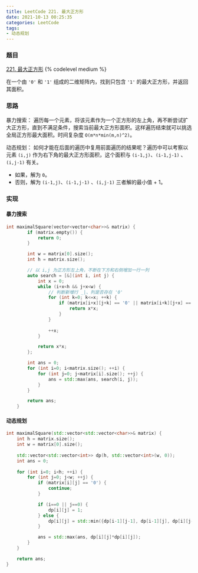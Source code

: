 ```yaml
---
title: LeetCode 221. 最大正方形
date: 2021-10-13 00:25:35
categories: LeetCode
tags:
- 动态规划
---
```


### 题目
[221. 最大正方形](https://leetcode-cn.com/problems/maximal-square/)
{% codelevel medium %}

在一个由 `'0'` 和 `'1'` 组成的二维矩阵内，找到只包含 `'1'` 的最大正方形，并返回其面积。
<!-- more -->

### 思路
暴力搜索：
遍历每一个元素，将该元素作为一个正方形的左上角，再不断尝试扩大正方形，直到不满足条件，搜索当前最大正方形面积。这样遍历结束就可以挑选全局正方形最大面积。时间复杂度 `O(m*n*min(m,n)^2)`。

动态规划：
如何才能在后面的遍历中复用前面遍历的结果呢？遍历中可以考察以元素 `(i,j)` 作为右下角的最大正方形面积，这个面积与 `(i-1,j)`、`(i-1,j-1)` 、`(i,j-1)` 有关。

- 如果，解为 `0`。
- 否则，解为 `(i-1,j)`、`(i-1,j-1)` 、`(i,j-1)` 三者解的最小值 + 1。

### 实现
#### 暴力搜索
``` cpp
int maximalSquare(vector<vector<char>>& matrix) {
        if (matrix.empty()) {
            return 0;
        }

        int w = matrix[0].size();
        int h = matrix.size();

        // 以 i,j 为正方形左上角，不断在下方和右侧增加一行一列
        auto search = [&](int i, int j) {
            int x = 0;
            while (i+x<h && j+x<w) {
                // 判断新增行 _|、列是否存在 '0'
                for (int k=0; k<=x; ++k) {
                    if (matrix[i+x][j+k] == '0' || matrix[i+k][j+x] == '0') {
                        return x*x;
                    }
                }
                
                ++x;
            }

            return x*x;
        };

        int ans = 0;
        for (int i=0; i<matrix.size(); ++i) {
            for (int j=0; j<matrix[i].size(); ++j) {
                ans = std::max(ans, search(i, j));
            }
        }

        return ans;
    }
```

#### 动态规划
``` cpp
int maximalSquare(std::vector<std::vector<char>>& matrix) {
    int h = matrix.size();
    int w = matrix[0].size();
    
    std::vector<std::vector<int>> dp(h, std::vector<int>(w, 0));
    int ans = 0;
    
    for (int i=0; i<h; ++i) {
        for (int j=0; j<w; ++j) {
            if (matrix[i][j] == '0') {
                continue;
            }

            if (i==0 || j==0) {
                dp[i][j] = 1;
            } else {
                dp[i][j] = std::min({dp[i-1][j-1], dp[i-1][j], dp[i][j-1]}) + 1;
            }

            ans = std::max(ans, dp[i][j]*dp[i][j]);
        }
    }

    return ans;
}
```
